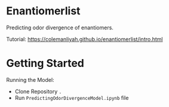 # Enantiomerlist

Predicting odor divergence of enantiomers. 

Tutorial: https://colemanliyah.github.io/enantiomerlist/intro.html

# Getting Started

Running the Model:
- Clone Repository `.`
- Run `PredictingOdorDivergenceModel.ipynb` file 
